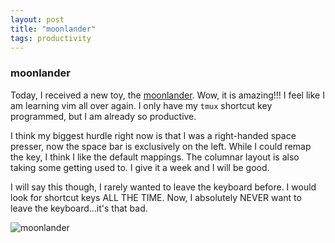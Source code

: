 ```yaml
---
layout: post
title: "moonlander"
tags: productivity
---
```

### moonlander
Today, I received a new toy, the [moonlander](https://www.zsa.io/moonlander). Wow, it is amazing!!! I feel like I am learning vim all over again. I only have my `tmux` shortcut key programmed, but I am already so productive.

I think my biggest hurdle right now is that I was a right-handed space presser, now the space bar is exclusively on the left. While I could remap the key, I think I like the default mappings. The columnar layout is also taking some getting used to. I give it a week and I will be good.

I will say this though, I rarely wanted to leave the keyboard before. I would look for shortcut keys ALL THE TIME. Now, I absolutely NEVER want to leave the keyboard...it's that bad.

![moonlander](/assets/images/moonlander.png)
